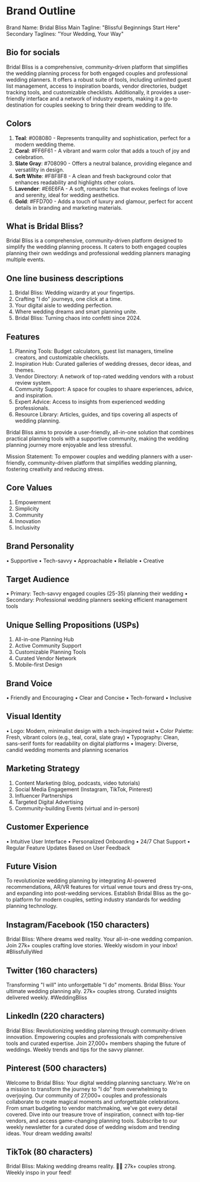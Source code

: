 # Brand Outline

Brand Name: Bridal Bliss
Main Tagline: "Blissful Beginnings Start Here"
Secondary Taglines: "Your Wedding, Your Way"

## Bio for socials

Bridal Bliss is a comprehensive, community-driven platform that simplifies the wedding planning process for both engaged couples and professional wedding planners. It offers a robust suite of tools, including unlimited guest list management, access to inspiration boards, vendor directories, budget tracking tools, and customizable checklists. Additionally, it provides a user-friendly interface and a network of industry experts, making it a go-to destination for couples seeking to bring their dream wedding to life.

## Colors
<!--These colors can be used across various platforms to create a cohesive and appealing visual identity for Bridal Bliss.-->
1. **Teal**: #008080 - Represents tranquility and sophistication, perfect for a modern wedding theme.
2. **Coral**: #FF6F61 - A vibrant and warm color that adds a touch of joy and celebration.
3. **Slate Gray**: #708090 - Offers a neutral balance, providing elegance and versatility in design.
4. **Soft White**: #F8F8F8 - A clean and fresh background color that enhances readability and highlights other colors.
5. **Lavender**: #E6E6FA - A soft, romantic hue that evokes feelings of love and serenity, ideal for wedding aesthetics.
6. **Gold**: #FFD700 - Adds a touch of luxury and glamour, perfect for accent details in branding and marketing materials.

<!-- These options aim to be more attention-grabbing while still conveying the essence of Bridal Bliss as a comprehensive digital wedding planning platform. They use vivid imagery and playful language without tipping into cheesiness. Let me know if any of these resonate with you or if you'd like more alternatives! -->

## What is Bridal Bliss?

Bridal Bliss is a comprehensive, community-driven platform designed to simplify the wedding planning process. It caters to both engaged couples planning their own weddings and professional wedding planners managing multiple events.

## One line business descriptions

1. Bridal Bliss: Wedding wizardry at your fingertips.
2. Crafting "I do" journeys, one click at a time.
3. Your digital aisle to wedding perfection.
4. Where wedding dreams and smart planning unite.
5. Bridal Bliss: Turning chaos into confetti since 2024.

## Features

1. Planning Tools: Budget calculators, guest list managers, timeline creators, and customizable checklists.
2. Inspiration Hub: Curated galleries of wedding dresses, decor ideas, and themes.
3. Vendor Directory: A network of top-rated wedding vendors with a robust review system.
4. Community Support: A space for couples to shaare experiences, advice, and inspiration.
5. Expert Advice: Access to insights from experienced wedding professionals.
6. Resource Library: Articles, guides, and tips covering all aspects of wedding planning.

Bridal Bliss aims to provide a user-friendly, all-in-one solution that combines practical planning tools with a supportive community, making the wedding planning journey more enjoyable and less stressful.

Mission Statement:
To empower couples and wedding planners with a user-friendly, community-driven platform that simplifies wedding planning, fostering creativity and reducing stress.

## Core Values

 1. Empowerment
 2. Simplicity
 3. Community
 4. Innovation
 5. Inclusivity

## Brand Personality

 • Supportive
 • Tech-savvy
 • Approachable
 • Reliable
 • Creative

## Target Audience

 • Primary: Tech-savvy engaged couples (25-35) planning their wedding
 • Secondary: Professional wedding planners seeking efficient management tools

## Unique Selling Propositions (USPs)

 1. All-in-one Planning Hub
 2. Active Community Support
 3. Customizable Planning Tools
 4. Curated Vendor Network
 5. Mobile-first Design

## Brand Voice

 • Friendly and Encouraging
 • Clear and Concise
 • Tech-forward
 • Inclusive

## Visual Identity

 • Logo: Modern, minimalist design with a tech-inspired twist
 • Color Palette: Fresh, vibrant colors (e.g., teal, coral, slate gray)
 • Typography: Clean, sans-serif fonts for readability on digital platforms
 • Imagery: Diverse, candid wedding moments and planning scenarios

## Marketing Strategy

 1. Content Marketing (blog, podcasts, video tutorials)
 2. Social Media Engagement (Instagram, TikTok, Pinterest)
 3. Influencer Partnerships
 4. Targeted Digital Advertising
 5. Community-building Events (virtual and in-person)

## Customer Experience

 • Intuitive User Interface
 • Personalized Onboarding
 • 24/7 Chat Support
 • Regular Feature Updates Based on User Feedback

## Future Vision

To revolutionize wedding planning by integrating AI-powered recommendations, AR/VR features for virtual venue tours and dress try-ons, and expanding into post-wedding services. Establish Bridal Bliss as the go-to platform for modern couples, setting industry standards for wedding planning technology.

## Instagram/Facebook (150 characters)

Bridal Bliss: Where dreams wed reality. Your all-in-one wedding companion. Join 27k+ couples crafting love stories. Weekly wisdom in your inbox! #BlissfullyWed

## Twitter (160 characters)

Transforming "I will" into unforgettable "I do" moments. Bridal Bliss: Your ultimate wedding planning ally. 27k+ couples strong. Curated insights delivered weekly. #WeddingBliss

## LinkedIn (220 characters)

Bridal Bliss: Revolutionizing wedding planning through community-driven innovation. Empowering couples and professionals with comprehensive tools and curated expertise. Join 27,000+ members shaping the future of weddings. Weekly trends and tips for the savvy planner.

## Pinterest (500 characters)

Welcome to Bridal Bliss: Your digital wedding planning sanctuary. We're on a mission to transform the journey to "I do" from overwhelming to overjoying. Our community of 27,000+ couples and professionals collaborate to create magical moments and unforgettable celebrations. From smart budgeting to vendor matchmaking, we've got every detail covered. Dive into our treasure trove of inspiration, connect with top-tier vendors, and access game-changing planning tools. Subscribe to our weekly newsletter for a curated dose of wedding wisdom and trending ideas. Your dream wedding awaits!

## TikTok (80 characters)

Bridal Bliss: Making wedding dreams reality. 💍✨
27k+ couples strong. Weekly inspo in your feed!
